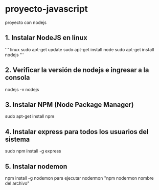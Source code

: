 # proyecto-javascript
proyecto con nodejs

## 1. Instalar NodeJS en linux
''' linux
sudo apt-get update
sudo apt-get install node
sudo apt-get install nodejs
'''    

## 2. Verificar la versión de nodejs e ingresar a la consola

nodejs -v
nodejs 
## 3. Instalar NPM (Node Package Manager)

sudo apt-get install npm

## 4. Instalar express para todos los usuarios del sistema

sudo npm install -g express

## 5. Instalar nodemon 

npm install -g nodemon
para ejecutar nodermon "npm nodermon nombre del archivo"
